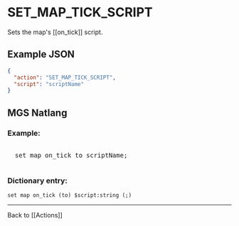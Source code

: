 # SET_MAP_TICK_SCRIPT

Sets the map's [[on_tick]] script.

## Example JSON

```json
{
  "action": "SET_MAP_TICK_SCRIPT",
  "script": "scriptName"
}
```

## MGS Natlang

### Example:

<pre class="HyperMD-codeblock mgs">

  <span class="verb">set</span> <span class="target">map</span> <span class="target">on_tick</span> <span class="operator">to</span> <span class="script">scriptName</span><span class="terminator">;</span>

</pre>

### Dictionary entry:

```
set map on_tick (to) $script:string (;)
```

---

Back to [[Actions]]
